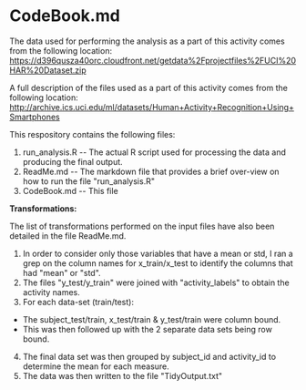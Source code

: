 CodeBook.md
==============

The data used for performing the analysis as a part of this activity comes from the following location:
https://d396qusza40orc.cloudfront.net/getdata%2Fprojectfiles%2FUCI%20HAR%20Dataset.zip 

A full description of the files used as a part of this activity comes from the following location:
http://archive.ics.uci.edu/ml/datasets/Human+Activity+Recognition+Using+Smartphones 

This respository contains the following files:

1. run_analysis.R -- The actual R script used for processing the data and producing the final output.
2. ReadMe.md -- The markdown file that provides a brief over-view on how to run the file "run_analysis.R"
3. CodeBook.md -- This file

**Transformations:**

The list of transformations performed on the input files have also been detailed in the file ReadMe.md.
1. In order to consider only those variables that have a mean or std, I ran a grep on the column names for x_train/x_test to identify the columns that had "mean" or "std". 
2. The files "y_test/y_train" were joined with "activity_labels" to obtain the activity names.
3. For each data-set (train/test):
  * The subject_test/train, x_test/train & y_test/train were column bound.
  * This was then followed up with the 2 separate data sets being row bound.
4. The final data set was then grouped by subject_id and activity_id to determine the mean for each measure. 
5. The data was then written to the file "TidyOutput.txt"

